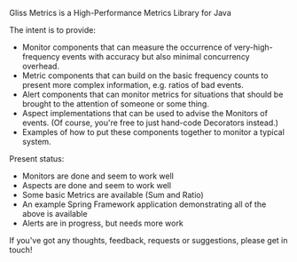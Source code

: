 Gliss Metrics is a High-Performance Metrics Library for Java

The intent is to provide:

* Monitor components that can measure the occurrence of very-high-frequency events with accuracy but also minimal concurrency overhead.
* Metric components that can build on the basic frequency counts to present more complex information, e.g. ratios of bad events.
* Alert components that can monitor metrics for situations that should be brought to the attention of someone or some thing.
* Aspect implementations that can be used to advise the Monitors of events. (Of course, you're free to just hand-code Decorators instead.)
* Examples of how to put these components together to monitor a typical system.

Present status:

* Monitors are done and seem to work well
* Aspects are done and seem to work well
* Some basic Metrics are available (Sum and Ratio)
* An example Spring Framework application demonstrating all of the above is available
* Alerts are in progress, but needs more work

If you've got any thoughts, feedback, requests or suggestions, please get in touch!
